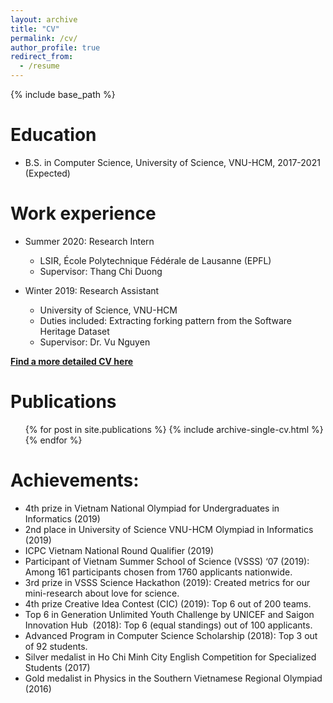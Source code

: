 ```yaml
---
layout: archive
title: "CV"
permalink: /cv/
author_profile: true
redirect_from:
  - /resume
---
```


{% include base_path %}

Education
======
* B.S. in Computer Science, University of Science, VNU-HCM, 2017-2021 (Expected)

Work experience
======
* Summer 2020: Research Intern
  * LSIR, École Polytechnique Fédérale de Lausanne (EPFL)
  <!-- * Duties included: Tagging issues -->
  * Supervisor: Thang Chi Duong

* Winter 2019: Research Assistant
  * University of Science, VNU-HCM
  * Duties included: Extracting forking pattern from the Software Heritage Dataset
  * Supervisor: Dr. Vu Nguyen

<!-- Skills
======
* Skill 1
* Skill 2
  * Sub-skill 2.1
  * Sub-skill 2.2
  * Sub-skill 2.3
* Skill 3 -->

**[Find a more detailed CV here](http://huunghia160799.github.io/files/CV.pdf)**

Publications
======
  <ul>{% for post in site.publications %}
    {% include archive-single-cv.html %}
  {% endfor %}</ul>

Achievements:
======
- 4th prize in Vietnam National Olympiad for Undergraduates in Informatics (2019)
- 2nd place in University of Science VNU-HCM Olympiad in Informatics (2019)
- ICPC Vietnam National Round Qualifier (2019)
- Participant of Vietnam Summer School of Science (VSSS) ‘07 (2019): Among 161 participants chosen from 1760 applicants nationwide.
- 3rd prize in VSSS Science Hackathon (2019): Created metrics for our mini-research about love for science.
- 4th prize Creative Idea Contest (CIC) (2019): Top 6 out of 200 teams.
- Top 6 in Generation Unlimited Youth Challenge by UNICEF and Saigon Innovation Hub  (2018): Top 6 (equal standings) out of 100 applicants.
- Advanced Program in Computer Science Scholarship (2018): Top 3 out of 92 students.
- Silver medalist in Ho Chi Minh City English Competition for Specialized Students (2017)
- Gold medalist in Physics in the Southern Vietnamese Regional Olympiad  (2016)

<!-- Talks
======
  <ul>{% for post in site.talks %}
    {% include archive-single-talk-cv.html %}
  {% endfor %}</ul> -->
  
<!-- Teaching
======
  <ul>{% for post in site.teaching %}
    {% include archive-single-cv.html %}
  {% endfor %}</ul> -->
  
<!-- Service and leadership
======
* Currently signed in to 43 different slack teams -->
